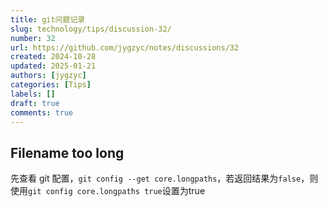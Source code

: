 ```yaml
---
title: git问题记录
slug: technology/tips/discussion-32/
number: 32
url: https://github.com/jygzyc/notes/discussions/32
created: 2024-10-28
updated: 2025-01-21
authors: [jygzyc]
categories: [Tips]
labels: []
draft: true
comments: true
---
```


<!-- name: note_git -->

## Filename too long

先查看 git 配置，`git config --get core.longpaths`，若返回结果为`false`，则使用`git config core.longpaths true`设置为true
